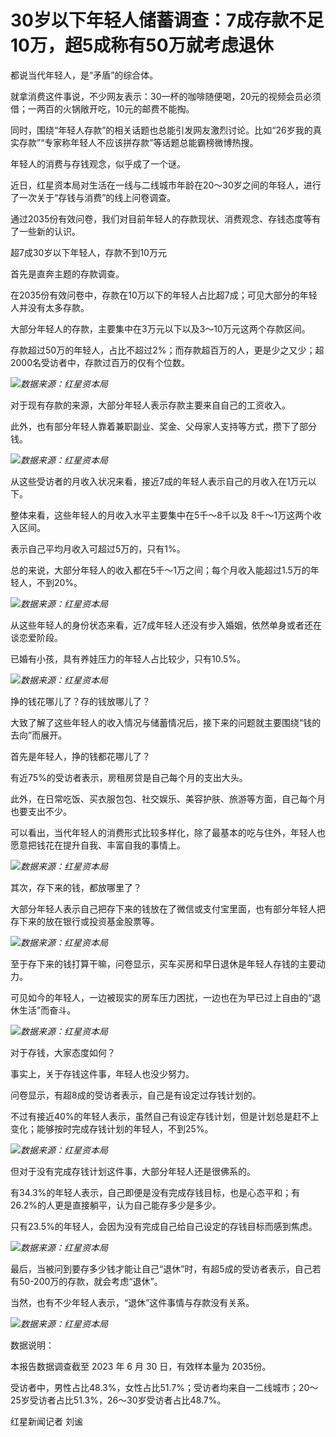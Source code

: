 

# 30岁以下年轻人储蓄调查：7成存款不足10万，超5成称有50万就考虑退休

都说当代年轻人，是“矛盾”的综合体。

就拿消费这件事说，不少网友表示：30一杯的咖啡随便喝，20元的视频会员必须借；一两百的火锅敞开吃，10元的邮费不能掏。

同时，围绕“年轻人存款”的相关话题也总能引发网友激烈讨论。比如“26岁我的真实存款”“专家称年轻人不应该拼存款”等话题总能霸榜微博热搜。

年轻人的消费与存钱观念，似乎成了一个谜。

近日，红星资本局对生活在一线与二线城市年龄在20～30岁之间的年轻人，进行了一次关于“存钱与消费”的线上问卷调查。

通过2035份有效问卷，我们对目前年轻人的存款现状、消费观念、存钱态度等有了一些新的认识。

超7成30岁以下年轻人，存款不到10万元

首先是直奔主题的存款调查。

在2035份有效问卷中，存款在10万以下的年轻人占比超7成；可见大部分的年轻人并没有太多存款。

大部分年轻人的存款，主要集中在3万元以下以及3～10万元这两个存款区间。

存款超过50万的年轻人，占比不超过2%；而存款超百万的人，更是少之又少；超2000名受访者中，存款过百万的仅有个位数。

![](https://inews.gtimg.com/om_bt/Oumr0muzjkV8ZMGey1utEsTYGSXBVXPfpaevDQ5pvHgXoAA/1000)_数据来源：红星资本局_

对于现有存款的来源，大部分年轻人表示存款主要来自自己的工资收入。

此外，也有部分年轻人靠着兼职副业、奖金、父母家人支持等方式，攒下了部分钱。

![](https://inews.gtimg.com/om_bt/OnfKfMln0AH4MJ1PkgT9umAUveliWoJvdvCH6sU1rWaOEAA/1000)_数据来源：红星资本局_

从这些受访者的月收入状况来看，接近7成的年轻人表示自己的月收入在1万元以下。

整体来看，这些年轻人的月收入水平主要集中在5千～8千以及 8千～1万这两个收入区间。

表示自己平均月收入可超过5万的，只有1%。

总的来说，大部分年轻人的收入都在5千～1万之间；每个月收入能超过1.5万的年轻人，不到20%。

![](https://inews.gtimg.com/om_bt/OnR7ZabwtpzHfVSkqOpPleZV0uDX1TIDdpdpY8L4pBOwMAA/1000)_数据来源：红星资本局_

从这些年轻人的身份状态来看，近7成年轻人还没有步入婚姻，依然单身或者还在谈恋爱阶段。

已婚有小孩，具有养娃压力的年轻人占比较少，只有10.5%。

![](https://inews.gtimg.com/om_bt/OmjF6QiJ4CTf4AwIOYl8ZQYlap927dO0OWmWzXowslOrAAA/1000)_数据来源：红星资本局_

挣的钱花哪儿了？存的钱放哪儿了？

大致了解了这些年轻人的收入情况与储蓄情况后，接下来的问题就主要围绕“钱的去向”而展开。

首先是年轻人，挣的钱都花哪儿了？

有近75%的受访者表示，房租房贷是自己每个月的支出大头。

此外，在日常吃饭、买衣服包包、社交娱乐、美容护肤、旅游等方面，自己每个月也要支出不少。

可以看出，当代年轻人的消费形式比较多样化，除了最基本的吃与住外，年轻人也愿意把钱花在提升自我、丰富自我的事情上。

![](https://inews.gtimg.com/om_bt/OmKgPpKuSJDJjin_TahIDL6PRKz49FE3BTNLV2d75scccAA/1000)_数据来源：红星资本局_

其次，存下来的钱，都放哪里了？

大部分年轻人表示自己把存下来的钱放在了微信或支付宝里面，也有部分年轻人把存下来的放在银行或投资基金股票等。

![](https://inews.gtimg.com/om_bt/OQGIixuyMH7mu77yu3eBzJ2P6OqqjbKuj5NouC-izJY2QAA/1000)_数据来源：红星资本局_

至于存下来的钱打算干嘛，问卷显示，买车买房和早日退休是年轻人存钱的主要动力。

可见如今的年轻人，一边被现实的房车压力困扰，一边也在为早已过上自由的“退休生活”而奋斗。

![](https://inews.gtimg.com/om_bt/OBXxZzTwd-io8gbEByacxvUFlFGtgEcyWdrE1_UOm-NMYAA/1000)_数据来源：红星资本局_

对于存钱，大家态度如何？

事实上，关于存钱这件事，年轻人也没少努力。

问卷显示，有超8成的受访者表示，自己是有设定过存钱计划的。

不过有接近40%的年轻人表示，虽然自己有设定存钱计划，但是计划总是赶不上变化；能够按时完成存钱计划的年轻人，不到25%。

![](https://inews.gtimg.com/om_bt/Oo2q-hoprqrRSEiE3SfcrTAPw0zXNWYohcy_pz38qe6RcAA/1000)_数据来源：红星资本局_

但对于没有完成存钱计划这件事，大部分年轻人还是很佛系的。

有34.3%的年轻人表示，自己即便是没有完成存钱目标，也是心态平和；有26.2%的人更是直接躺平，认为自己能存多少是多少。

只有23.5%的年轻人，会因为没有完成自己给自己设定的存钱目标而感到焦虑。

![](https://inews.gtimg.com/om_bt/O9ch1F5eqzzNiEHoMpB65SwbkFbBXwCDKlFlCsjhOt33cAA/1000)_数据来源：红星资本局_

最后，当被问到要存多少钱才能让自己“退休”时，有超5成的受访者表示，自己若有50-200万的存款，就会考虑“退休”。

当然，也有不少年轻人表示，“退休”这件事情与存款没有关系。

![](https://inews.gtimg.com/om_bt/OSe5pNKoW-JCzIDe_0Wef__urSoH5udJ7SnIDLmoAeHDUAA/1000)_数据来源：红星资本局_

数据说明：

本报告数据调查截至 2023 年 6 月 30 日，有效样本量为 2035份。

受访者中，男性占比48.3%，女性占比51.7%；受访者均来自一二线城市；20～25岁受访者占比51.3%，26～30岁受访者占比48.7%。

红星新闻记者 刘谧

